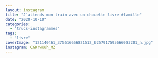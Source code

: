 ```yaml
---
layout: instagram
title: "J’attends mon train avec un chouette livre #famille"
date: "2020-10-10"
categories: 
  - "trucs-instagrammes"
tags: 
  - "livre"
coverImage: "121140461_375516656821512_6257917595666083201_n.jpg"
instagram: CGKrwKuh_MZ
---
```

